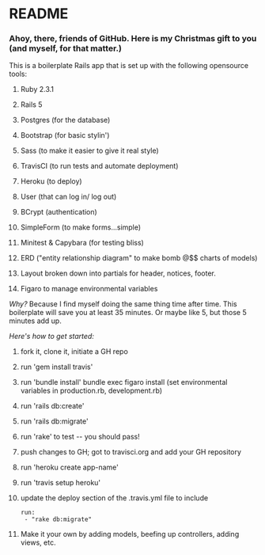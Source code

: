 # README

### Ahoy, there, friends of GitHub. Here is my Christmas gift to you (and myself, for that matter.)

This is a boilerplate Rails app that is set up with the following opensource tools:

1. Ruby 2.3.1

2. Rails 5

3. Postgres (for the database)

4. Bootstrap (for basic stylin')

5. Sass (to make it easier to give it real style)

6. TravisCI (to run tests and automate deployment)

7. Heroku (to deploy)

8. User (that can log in/ log out)

9. BCrypt (authentication)

10. SimpleForm (to make forms...simple)

11. Minitest & Capybara (for testing bliss)

12. ERD ("entity relationship diagram" to make bomb @$$ charts of models)

13. Layout broken down into partials for header, notices, footer. 

14. Figaro to manage environmental variables 

*Why?* Because I find myself doing the same thing time after time. This boilerplate will save you at least 35 minutes. Or maybe like 5, but those 5 minutes add up. 

*Here's how to get started:*

1. fork it, clone it, initiate a GH repo

2. run 'gem install travis'

3. run 'bundle install'
bundle exec figaro install (set environmental variables in production.rb,
development.rb)

4. run 'rails db:create'

5. run 'rails db:migrate'

6. run 'rake' to test -- you should pass! 

7. push changes to GH; got to travisci.org and add your GH repository

8. run 'heroku create app-name'

9. run 'travis setup heroku'

10. update the deploy section of the .travis.yml file to include

	````
	run:
	 - "rake db:migrate"
	 ````

11. Make it your own by adding models, beefing up controllers, adding views, etc. 
